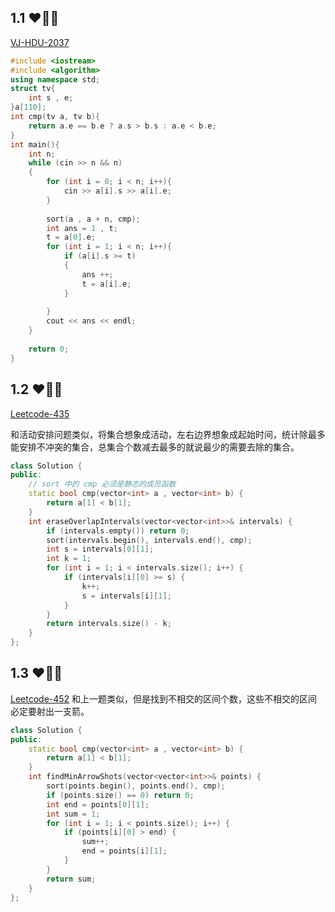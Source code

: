 ## 1.1 ❤🧡💛

[VJ-HDU-2037](https://vjudge.net/problem/HDU-2037)

```c++
#include <iostream>
#include <algorithm>
using namespace std;
struct tv{
    int s , e;
}a[110];
int cmp(tv a, tv b){
    return a.e == b.e ? a.s > b.s : a.e < b.e;
}
int main(){
    int n;
    while (cin >> n && n)
    {
        for (int i = 0; i < n; i++){
            cin >> a[i].s >> a[i].e;
        }
        
        sort(a , a + n, cmp); 
        int ans = 1 , t;
        t = a[0].e;
        for (int i = 1; i < n; i++){
            if (a[i].s >= t)
            {
                ans ++;
                t = a[i].e;
            }
            
        }
        cout << ans << endl;
    }
    
    return 0;
}
``` 
## 1.2 ❤🧡💛
[Leetcode-435](https://leetcode-cn.com/problems/non-overlapping-intervals/)

和活动安排问题类似，将集合想象成活动，左右边界想象成起始时间，统计除最多能安排不冲突的集合，总集合个数减去最多的就说最少的需要去除的集合。

```cpp
class Solution {
public:
    // sort 中的 cmp 必须是静态的成员函数
    static bool cmp(vector<int> a , vector<int> b) {
        return a[1] < b[1];
    }
    int eraseOverlapIntervals(vector<vector<int>>& intervals) {
        if (intervals.empty()) return 0;
        sort(intervals.begin(), intervals.end(), cmp);
        int s = intervals[0][1];
        int k = 1;
        for (int i = 1; i < intervals.size(); i++) {
            if (intervals[i][0] >= s) {
                k++;
                s = intervals[i][1];
            }
        }
        return intervals.size() - k;
    }
};
```

## 1.3 ❤🧡💛
[Leetcode-452](https://leetcode-cn.com/problems/minimum-number-of-arrows-to-burst-balloons/)
和上一题类似，但是找到不相交的区间个数，这些不相交的区间必定要射出一支箭。

```cpp
class Solution {
public:
    static bool cmp(vector<int> a , vector<int> b) {
        return a[1] < b[1];
    }
    int findMinArrowShots(vector<vector<int>>& points) {
        sort(points.begin(), points.end(), cmp);
        if (points.size() == 0) return 0;
        int end = points[0][1];
        int sum = 1;
        for (int i = 1; i < points.size(); i++) {
            if (points[i][0] > end) {
                sum++;
                end = points[i][1];
            }
        }
        return sum;
    }
};
```
